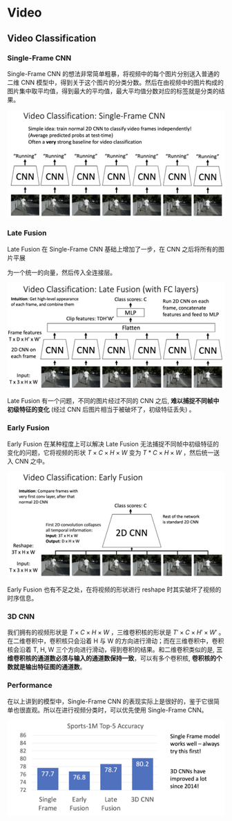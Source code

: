 # Video

## Video Classification

### Single-Frame CNN

Single-Frame CNN 的想法非常简单粗暴，将视频中的每个图片分别送入普通的二维 CNN 模型中，得到关于这个图片的分类分数。然后在由视频中的图片构成的图片集中取平均值，得到最大的平均值，最大平均值分数对应的标签就是分类的结果。

![singleframe](Images/singleframe.png)

### Late Fusion

Late Fusion 在 Single-Frame CNN 基础上增加了一步，在 CNN 之后将所有的图片平展

为一个统一的向量，然后传入全连接层。

![latefusion](Images/latefusion.png)

Late Fusion 有一个问题，不同的图片经过不同的 CNN 之后, **难以捕捉不同帧中初级特征的变化** (经过 CNN 后图片相当于被破坏了，初级特征丢失) 。

### Early Fusion

Early Fusion 在某种程度上可以解决 Late Fusion 无法捕捉不同帧中初级特征的变化的问题，它将视频的形状 $T \times C \times H \times W$ 变为 $T * C \times H \times W$ ，然后统一送入 CNN 之中。

![earlyfusion](Images/earlyfusion.png)

Early Fusion 也有不足之处，在将视频的形状进行 reshape 时其实破坏了视频的时序信息。

### 3D CNN

我们拥有的视频形状是 $T \times C \times H \times W$ ，三维卷积核的形状是 $T' \times C \times H' \times W'$ 。在二维卷积中，卷积核只会沿着 H 与 W 的方向进行滑动；而在三维卷积中，卷积核会沿着 T, H, W 三个方向进行滑动，得到卷积的结果。和二维卷积类似的是, **三维卷积核的通道数必须与输入的通道数保持一致**，可以有多个卷积核, **卷积核的个数就是输出特征图的通道数**。

### Performance

在以上讲到的模型中，Single-Frame CNN 的表现实际上是很好的，鉴于它很简单也很直观。所以在进行视频分类时，可以优先使用 Single-Frame CNN。

![videoperformance](Images/videoperformance.png)